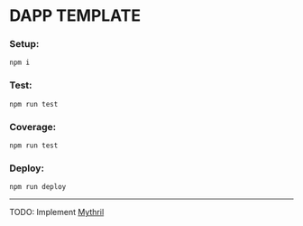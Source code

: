 # DAPP TEMPLATE

### Setup:

```shell
npm i
```

### Test:

```shell
npm run test
```

### Coverage:

```shell
npm run test
```

### Deploy:

```shell
npm run deploy
```

---

TODO: Implement [Mythril](https://github.com/ConsenSys/mythril)

